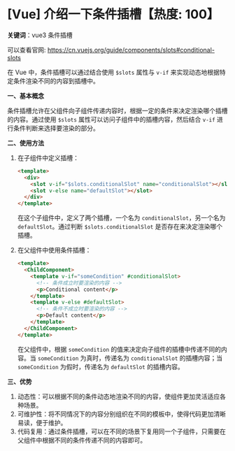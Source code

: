 # [Vue] 介绍一下条件插槽【热度: 100】

**关键词**：vue3 条件插槽

可以查看官网: https://cn.vuejs.org/guide/components/slots#conditional-slots

在 Vue 中，条件插槽可以通过结合使用 `$slots` 属性与 `v-if` 来实现动态地根据特定条件渲染不同的内容到插槽中。

**一、基本概念**

条件插槽允许在父组件向子组件传递内容时，根据一定的条件来决定渲染哪个插槽的内容。通过使用 `$slots` 属性可以访问子组件中的插槽内容，然后结合 `v-if` 进行条件判断来选择要渲染的部分。

**二、使用方法**

1. 在子组件中定义插槽：

   ```html
   <template>
     <div>
       <slot v-if="$slots.conditionalSlot" name="conditionalSlot"></slot>
       <slot v-else name="defaultSlot"></slot>
     </div>
   </template>
   ```

   在这个子组件中，定义了两个插槽，一个名为 `conditionalSlot`，另一个名为 `defaultSlot`。通过判断 `$slots.conditionalSlot` 是否存在来决定渲染哪个插槽。

2. 在父组件中使用条件插槽：
   ```html
   <template>
     <ChildComponent>
       <template v-if="someCondition" #conditionalSlot>
         <!-- 条件成立时要渲染的内容 -->
         <p>Conditional content</p>
       </template>
       <template v-else #defaultSlot>
         <!-- 条件不成立时要渲染的内容 -->
         <p>Default content</p>
       </template>
     </ChildComponent>
   </template>
   ```
   在父组件中，根据 `someCondition` 的值来决定向子组件的插槽中传递不同的内容。当 `someCondition` 为真时，传递名为 `conditionalSlot` 的插槽内容；当 `someCondition` 为假时，传递名为 `defaultSlot` 的插槽内容。

**三、优势**

1. 动态性：可以根据不同的条件动态地渲染不同的内容，使组件更加灵活适应各种场景。
2. 可维护性：将不同情况下的内容分别组织在不同的模板中，使得代码更加清晰易读，便于维护。
3. 代码复用：通过条件插槽，可以在不同的场景下复用同一个子组件，只需要在父组件中根据不同的条件传递不同的内容即可。
